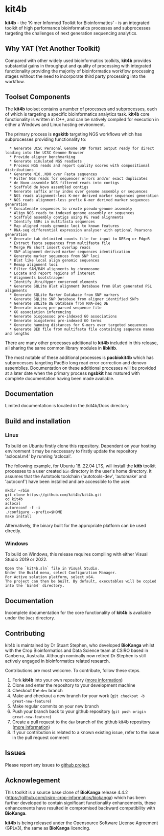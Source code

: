 # kit4b 
**kit4b** - the 'K-mer Informed Toolkit for Bioinformatics' - is an integrated toolkit of high performance bioinformatics processes and subprocesses targeting the challenges of next generation sequencing analytics. 

## Why YAT (Yet Another Toolkit)
Compared with other widely used bioinformatics toolkits, **kit4b** provides substantial gains in throughput and quality of processing with integrated functionality providing the majority of bioinformatics workflow processing stages without the need to incorporate third party processing into the workflow.

## Toolset Components
The **kit4b** toolset contains a number of processes and subprocesses, each of which is targeting a specific bioinformatics analytics task. **kit4b** core functionality is written in C++, and can be natively compiled for execution in either a Windows and Linux hosting environment. 

The primary process is **ngskitb** targeting NGS workflows which has subprocesses providing functionality to:
```
  * Generate UCSC Personal Genome SNP format output ready for direct loading into the UCSC Genome Browser
  * Provide aligner benchmarking
  * Generate simulated NGS readsets
  * Process NGS reads and report quality scores with compositional distributions
  * Generate N10..N90 over Fasta sequences
  * Filter NGS reads for sequencer errors and/or exact duplicates
  * de Novo assemble NGS filtered reads into contigs
  * Scaffold de Novo assembled contigs
  * Generate suffix array index over genome assembly or sequences
  * NGS reads alignment-less K-mer derived marker sequences generation
  * NGS reads alignment-less prefix K-mer derived marker sequences generation
  * Concatenate sequences to create pseudo-genome assembly
  * Align NGS reads to indexed genome assembly or sequences
  * Scaffold assembly contigs using PE read alignments
  * Identify SSRs in multifasta sequences
  * Map aligned reads genomic loci to known features
  * RNA-seq differential expression analyser with optional Pearsons generation
  * Generate tab delimited counts file for input to DESeq or EdgeR
  * Extract fasta sequences from multifasta file
  * Merge PE short insert overlap reads
  * SNP alignment derived marker sequences identification
  * Generate marker sequences from SNP loci
  * Blat like local align genomic sequences
  * Remap alignment loci
  * Filter SAM/BAM alignments by chromosome
  * Locate and report regions of interest
  * Alignments bootstrapper
  * Identify Utra/Hyper conserved elements
  * Generate SQLite Blat alignment Database from Blat generated PSL alignments
  * Generate SQLite Marker Database from SNP markers
  * Generate SQLite SNP Database from aligner identified SNPs
  * Generate SQLite DE Database from RNA-seq DE
  * Generate bioseq pre-parsed sequence file
  * GO association inferencing
  * Generate biogoassoc pre-indexed GO associations
  * Generate biogoterms pre-indexed GO terms
  * Generate hamming distances for K-mers over targeted sequences
  * Generate BED file from multifasta file containing sequence names and lengths
```
There are many other processes additional to **kit4b** included in this release, all sharing the same common library modules in **libkitb**. 

The most notable of these additional processes is **pacbiokit4b** which has subprocesses targeting PacBio long read error correction and denovo assemblies. 
Documentation on these additional processes will be provided at a later date when the primary process **ngsbkit** has matured with complete documentation having been made available.

## Documentation
Limited documentation is located in the /kit4b/Docs directory

## Build and installation
### Linux
To build on Ubuntu firstly clone this repository. Dependent on your hosting environment it may be neccessary to firstly update the repository 'aclocal.m4' by running 'aclocal'.


The following example, for Ubuntu 18..22.04 LTS, will install the **kitb** toolkit processes to a user created `bin` directory in the user's home directory. It assumes that the Autotools toolchain ('autotools-dev', 'automake' and 'autoconf') have been installed and are accessible to the user. 

```
mkdir ~/bin
git clone https://github.com/kit4b/kit4b.git
cd kit4b
aclocal
autoreconf -f -i
./configure --prefix=$HOME
make install
```

Alternatively, the binary built for the appropriate platform can be used directly.

### Windows
To build on Windows, this release requires compiling with either Visual Studio 2019 or 2022. 
```
Open the `kit4b.sln` file in Visual Studio. 
Under the Build menu, select Configuration Manager. 
For Active solution platform, select x64. 
The project can then be built. By default, executables will be copied into the `bin64` directory.
```

## Documentation
Incomplete documentation for the core functionality of **kit4b** is available under the `Docs` directory.

## Contributing
kit4b is maintained by Dr Stuart Stephen, who developed **BioKanga** whilst with the Crop Bioinformatics and Data Science team at CSIRO based in Canberra, Australia. Although nominally now retired Dr Stephen is still actively engaged in bioinformatics related research. 

Contributions are most welcome. To contribute, follow these steps.

1. Fork **kit4b** into your own repository ([more information](https://help.github.com/articles/about-forks/))
2. Clone and enter the repository to your development machine
3. Checkout the `dev` branch
4. Make and checkout a new branch for your work (`git checkout -b great-new-feature`)
5. Make regular commits on your new branch
6. Push your branch back to your github repository (`git push origin great-new-feature`)
7. Create a pull request to the `dev` branch of the github kit4b repository ([more information](https://help.github.com/articles/creating-a-pull-request/))
8. If your contribution is related to a known existing issue, refer to the issue in the pull request comment


## Issues
Please report any issues to [github project](https://github.com/kit4b/kit4b/issues).

## Acknowlegement
This toolkit is a source base clone of **BioKanga** release 4.4.2 (https://github.com/csiro-crop-informatics/biokanga) which has been further developed to contain significant functionality enhancements, these enhancements have resulted in compromised backward compatibility with **BioKanga**.

**kit4b** is being released under the Opensource Software License Agreement (GPLv3), the same as **BioKanga** licencing.

